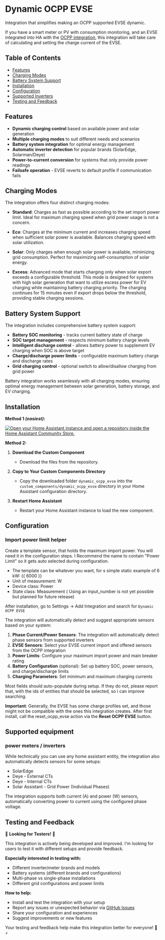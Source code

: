 # Dynamic OCPP EVSE

Integration that simplifies making an OCPP supported EVSE dynamic.

If you have a smart meter or PV with consumption monitoring, and an EVSE integrated into HA with the [OCPP integration](https://github.com/lbbrhzn/ocpp), this integration will take care of calculating and setting the charge current of the EVSE.

## Table of Contents

- [Features](#features)
- [Charging Modes](#charging-modes)
- [Battery System Support](#battery-system-support)
- [Installation](#installation)
- [Configuration](#configuration)
- [Supported Inverters](#supported-inverters)
- [Testing and Feedback](#testing-and-feedback)

## Features

- **Dynamic charging control** based on available power and solar generation
- **Multiple charging modes** to suit different needs and scenarios
- **Battery system integration** for optimal energy management
- **Automatic inverter detection** for popular brands (SolarEdge, Solarman/Deye)
- **Power-to-current conversion** for systems that only provide power readings
- **Failsafe operation** - EVSE reverts to default profile if communication fails

## Charging Modes

The integration offers four distinct charging modes:

- **Standard**: Charges as fast as possible according to the set import power limit. Ideal for maximum charging speed when grid power usage is not a concern.

- **Eco**: Charges at the minimum current and increases charging speed when sufficient solar power is available. Balances charging speed with solar utilization.

- **Solar**: Only charges when enough solar power is available, minimizing grid consumption. Perfect for maximizing self-consumption of solar energy.

- **Excess**: Advanced mode that starts charging only when solar export exceeds a configurable threshold. This mode is designed for systems with high solar generation that want to utilize excess power for EV charging while maintaining battery charging priority. The charging continues for 15 minutes even if export drops below the threshold, providing stable charging sessions.

## Battery System Support

The integration includes comprehensive battery system support:

- **Battery SOC monitoring** - tracks current battery state of charge
- **SOC target management** - respects minimum battery charge levels
- **Intelligent discharge control** - allows battery power to supplement EV charging when SOC is above target
- **Charge/discharge power limits** - configurable maximum battery charge and discharge rates
- **Grid charging control** - optional switch to allow/disallow charging from grid power

Battery integration works seamlessly with all charging modes, ensuring optimal energy management between solar generation, battery storage, and EV charging.

## Installation

**Method 1 _(easiest)_:**

[![Open your Home Assistant instance and open a repository inside the Home Assistant Community Store.](https://my.home-assistant.io/badges/hacs_repository.svg)](https://my.home-assistant.io/redirect/hacs_repository/?owner=LeoAlioth&repository=Dynamic_OCPP_EVSE&category=integration)

**Method 2:**
1. **Download the Custom Component**
   - Download the files from the repository.
   
2. **Copy to Your Custom Components Directory**
   - Copy the downloaded folder `dynamic_ocpp_evse` into the `custom_components/dynamic_ocpp_evse` directory in your Home Assistant configuration directory.

3. **Restart Home Assistant**
   - Restart your Home Assistant instance to load the new component.

## Configuration

### Import power limit helper
Create a template sensor, that holds the maximum import power. You will need it in the configuration steps. I Recommend the name to contain "Power Limit" so it gets auto selected during configuration. 
- The template can be whatever you want, for s simple static example of 6 kW: {{ 6000 }}
- Unit of measurement: W
- Device class: Power
- State class: Measurement
( Using an input_number is not yet possible but planned for future release)

After installation, go to Settings -> Add Integration and search for `Dynamic OCPP EVSE`

The integration will automatically detect and suggest appropriate sensors based on your system:

1. **Phase Current/Power Sensors**: The integration will automatically detect phase sensors from supported inverters
2. **EVSE Sensors**: Select your EVSE current import and offered sensors from the OCPP integration
3. **Power Limits**: Configure your maximum import power and main breaker rating
4. **Battery Configuration** (optional): Set up battery SOC, power sensors, and charge/discharge limits
5. **Charging Parameters**: Set minimum and maximum charging currents

Most fields should auto-populate during setup. If they do not, please report that, with the ids of entities that should be selected, so i can improve searching.

**Important**: Generally, the EVSE has some charge profiles set, and those might not be compatible with the ones this integration creates. After first install, call the reset_ocpp_evse action via the **Reset OCPP EVSE** button.

## Supported equipment

### power meters / inverters
While technically you can use any home assistant entity, the integration also automatically detects sensors for some setups:

- SolarEdge
- Deye - External CTs
- Deye - Internal CTs
- Solar Assistant - Grid Power (Individual Phases)

The integration supports both current (A) and power (W) sensors, automatically converting power to current using the configured phase voltage.

## Testing and Feedback

🧪 **Looking for Testers!** 🧪

This integration is actively being developed and improved. I'm looking for users to test it with different setups and provide feedback.

**Especially interested in testing with:**
- Different inverter/meter brands and models
- Battery systems (different brands and configurations)
- Multi-phase vs single-phase installations
- Different grid configurations and power limits

**How to help:**
- Install and test the integration with your setup
- Report any issues or unexpected behavior via [GitHub Issues](https://github.com/LeoAlioth/Dynamic_OCPP_EVSE/issues)
- Share your configuration and experiences
- Suggest improvements or new features

Your testing and feedback help make this integration better for everyone! 🚗⚡
